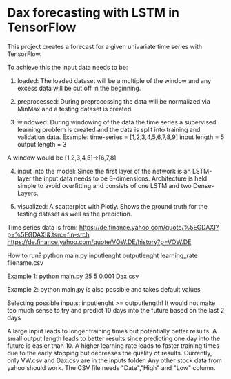 # Dax forecasting with LSTM in TensorFlow


This project creates a forecast for a given univariate time series with TensorFlow.

To achieve this the input data needs to be:

1. loaded:
The loaded dataset will be a multiple of the window and any excess
data will be cut off in the beginning.

2. preprocessed:
During preprocessing the data will be normalized via MinMax and a testing dataset is created.

3. windowed:
During windowing of the data the time series a supervised learning problem is created and the data is split into training and validation data.
Example:
time-series = [1,2,3,4,5,6,7,8,9]
input length = 5
output length = 3

A window would be [1,2,3,4,5]->[6,7,8]

4. input into the model:
Since the first layer of the network is an LSTM-layer the input data needs to be 3-dimensions. Architecture is held simple to avoid overfitting and consists of one LSTM and two Dense-Layers.

5. visualized:
A scatterplot with Plotly. Shows the ground truth for the testing dataset as well as the prediction.

Time series data is from:
https://de.finance.yahoo.com/quote/%5EGDAXI?p=%5EGDAXI&.tsrc=fin-srch
https://de.finance.yahoo.com/quote/VOW.DE/history?p=VOW.DE

How to run?
python main.py inputlenght outputlenght learning_rate filename.csv

Example 1: python main.py 25 5 0.001 Dax.csv

Example 2: python main.py is also possible and takes default values

Selecting possible inputs:
inputlenght >= outputlength! It would not make too much sense to try and predict 10 days into the future based on the last 2 days

A large input leads to longer training times but potentially better results. A small output length leads to better results since predicting one day into the future is easier than 10. A higher learning rate leads to faster training times due to the early stopping but decreases the quality of results. Currently, only VW.csv and Dax.csv are in the inputs folder. Any other stock data from yahoo should work. The CSV file needs "Date","High" and "Low" column.

